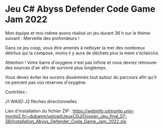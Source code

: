 # Jeu C# Abyss Defender Code Game Jam 2022

Mon équipe et moi-même avons réalisé un jeu durant 36 h sur le thème suivant : Merveille des profondeurs ! 

Dans ce jeu coop, vous être amenés à nettoyer la mer des nombreux détritus qui la compose, moins il y aura de déchets plus la mere s'éclaircira. 

Attention ! Votre barre d'oxygène n'est pas infinie et vous devrez retrouver des sources d'air afin de survivre plus longtemps.

Vous devez éviter les oursins disséminés tout autour du parcours afin qu'il ne percent pas vos réserves d'oxygène.


Contrôles : 

J1   WASD   J2 flèches directionnelles


Lien d'installation du fichier ZIP : https://webinfo.iutmontp.univ-montp2.fr/~dubanm/upload/JeuxCGJ/Dossier_Jeu_final_07-38/Installation_Abyss_Defender_Code_Game_Jam_2022.zip 
